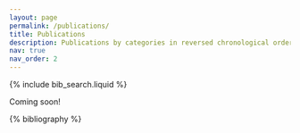```yaml
---
layout: page
permalink: /publications/
title: Publications
description: Publications by categories in reversed chronological order. generated by jekyll-scholar.
nav: true
nav_order: 2
---
```


<!-- _pages/publications.md -->

<!-- Bibsearch Feature -->

{% include bib_search.liquid %}

Coming soon!

<div class="publications">

{% bibliography %}

</div>
